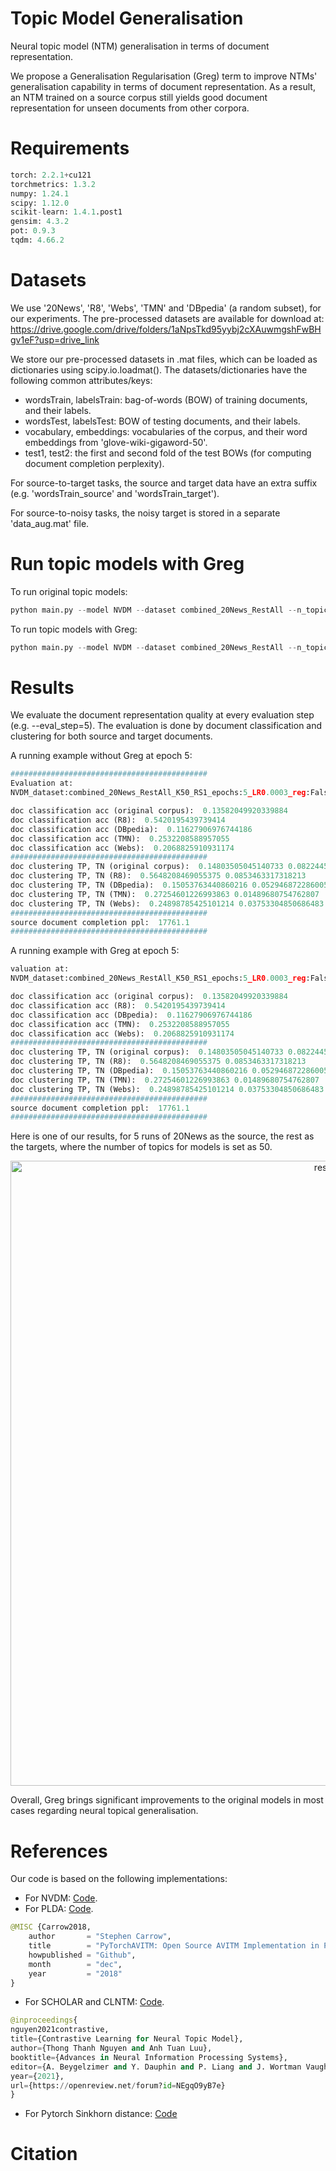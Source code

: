 # Topic Model Generalisation
Neural topic model (NTM) generalisation in terms of document representation. 

We propose a Generalisation Regularisation (Greg) term to improve NTMs' generalisation capability in terms of document representation. As a result, an NTM trained on a source corpus still yields good document representation for unseen documents from other corpora.

# Requirements
```python
torch: 2.2.1+cu121
torchmetrics: 1.3.2
numpy: 1.24.1
scipy: 1.12.0
scikit-learn: 1.4.1.post1
gensim: 4.3.2
pot: 0.9.3
tqdm: 4.66.2
```

# Datasets
We use '20News', 'R8', 'Webs', 'TMN' and 'DBpedia' (a random subset), for our experiments. The pre-processed datasets are available for download at: https://drive.google.com/drive/folders/1aNpsTkd95yybj2cXAuwmgshFwBHgv1eF?usp=drive_link

We store our pre-processed datasets in .mat files, which can be loaded as dictionaries using scipy.io.loadmat(). The datasets/dictionaries have the following common attributes/keys:
* wordsTrain, labelsTrain: bag-of-words (BOW) of training documents, and their labels. 
* wordsTest, labelsTest: BOW of testing documents, and their labels.
* vocabulary, embeddings: vocabularies of the corpus, and their word embeddings from 'glove-wiki-gigaword-50'.
* test1, test2: the first and second fold of the test BOWs (for computing document completion perplexity). 

For source-to-target tasks, the source and target data have an extra suffix (e.g. 'wordsTrain_source' and 'wordsTrain_target').

For source-to-noisy tasks, the noisy target is stored in a separate 'data_aug.mat' file.

# Run topic models with Greg
To run original topic models:
```python
python main.py --model NVDM --dataset combined_20News_RestAll --n_topic 50
```

To run topic models with Greg:
```python
python main.py --model NVDM --dataset combined_20News_RestAll --n_topic 50 --use_Greg
```

# Results
We evaluate the document representation quality at every evaluation step (e.g. --eval_step=5). The evaluation is done by document classification and clustering for both source and target documents.

A running example without Greg at epoch 5:
```python
############################################
Evaluation at: 
NVDM_dataset:combined_20News_RestAll_K50_RS1_epochs:5_LR0.0003_reg:False_regW300.0_augRate:0.5_aug:DA2

doc classification acc (original corpus):  0.13582049920339884
doc classification acc (R8):  0.5420195439739414
doc classification acc (DBpedia):  0.11627906976744186
doc classification acc (TMN):  0.2532208588957055
doc classification acc (Webs):  0.2068825910931174
############################################
doc clustering TP, TN (original corpus):  0.14803505045140733 0.08224453123476097
doc clustering TP, TN (R8):  0.5648208469055375 0.0853463317318213
doc clustering TP, TN (DBpedia):  0.15053763440860216 0.052946872286005184
doc clustering TP, TN (TMN):  0.27254601226993863 0.01489680754762807
doc clustering TP, TN (Webs):  0.24898785425101214 0.03753304850686483
############################################
source document completion ppl:  17761.1
############################################
```

A running example with Greg at epoch 5:
```python
valuation at: 
NVDM_dataset:combined_20News_RestAll_K50_RS1_epochs:5_LR0.0003_reg:False_regW300.0_augRate:0.5_aug:DA2

doc classification acc (original corpus):  0.13582049920339884
doc classification acc (R8):  0.5420195439739414
doc classification acc (DBpedia):  0.11627906976744186
doc classification acc (TMN):  0.2532208588957055
doc classification acc (Webs):  0.2068825910931174
############################################
doc clustering TP, TN (original corpus):  0.14803505045140733 0.08224453123476097
doc clustering TP, TN (R8):  0.5648208469055375 0.0853463317318213
doc clustering TP, TN (DBpedia):  0.15053763440860216 0.052946872286005184
doc clustering TP, TN (TMN):  0.27254601226993863 0.01489680754762807
doc clustering TP, TN (Webs):  0.24898785425101214 0.03753304850686483
############################################
source document completion ppl:  17761.1
############################################
```

Here is one of our results, for 5 runs of 20News as the source, the rest as the targets, where the number of topics for models is set as 50. 
<p align="center">
  <img src="results.png" alt="results" width="1000"/>
</p>
Overall, Greg brings significant improvements to the original models in most cases regarding neural topical generalisation.

# References
Our code is based on the following implementations:

* For NVDM: [Code](https://github.com/visionshao/NVDM).
* For PLDA: [Code](https://github.com/estebandito22/PyTorchAVITM).
```python
@MISC {Carrow2018,
    author       = "Stephen Carrow",
    title        = "PyTorchAVITM: Open Source AVITM Implementation in PyTorch",
    howpublished = "Github",
    month        = "dec",
    year         = "2018"
}
```
* For SCHOLAR and CLNTM: [Code](https://github.com/nguyentthong/CLNTM).
```python
@inproceedings{
nguyen2021contrastive,
title={Contrastive Learning for Neural Topic Model},
author={Thong Thanh Nguyen and Anh Tuan Luu},
booktitle={Advances in Neural Information Processing Systems},
editor={A. Beygelzimer and Y. Dauphin and P. Liang and J. Wortman Vaughan},
year={2021},
url={https://openreview.net/forum?id=NEgqO9yB7e}
}
```
* For Pytorch Sinkhorn distance: [Code](https://github.com/ethanhezhao/Tensorflow_Pytorch_Sinkhorn_OT)


# Citation 

